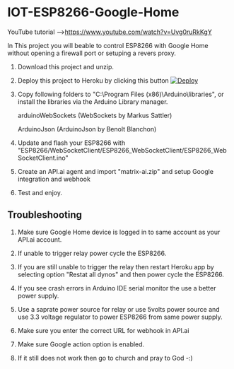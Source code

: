 # IOT-ESP8266-Google-Home

YouTube tutorial -->https://www.youtube.com/watch?v=Uvg0ruRkKgY

In This project you will beable to control ESP8266 with Google Home without opening a firewall port or setuping a revers proxy.

1. Download this project and unzip.
  
2. Deploy this project to Heroku by clicking this button
    [![Deploy](https://www.herokucdn.com/deploy/button.svg)](https://heroku.com/deploy)
    
3. Copy following folders to "C:\Program Files (x86)\Arduino\libraries", or install the libraries via the Arduino Library manager.

    arduinoWebSockets (WebSockets by Markus Sattler)
  
    ArduinoJson (ArduinoJson by Benolt Blanchon)
    
4. Update and flash your ESP8266 with "ESP8266/WebSocketClient/ESP8266_WebSocketClient/ESP8266_WebSocketClient.ino"

5. Create an API.ai agent and import "matrix-ai.zip"  and setup Google integration and webhook

6. Test and enjoy.


## Troubleshooting

1. Make sure Google Home device is logged in to same account as your API.ai account.

2. If unable to trigger relay power cycle the ESP8266.

3. If you are still unable to trigger the relay then restart Heroku app by selecting option "Restat all dynos" and then power cycle the ESP8266.

3. If you see crash errors in Arduino IDE serial monitor the use a better power supply.

4. Use a saprate power source for relay or use 5volts power source and use 3.3 voltage regulator to power ESP8266 from same power supply.

5. Make sure you enter the correct URL for webhook in API.ai

6. Make sure Google action option is enabled.

7. If it still does not work then go to church and pray to God -:)
